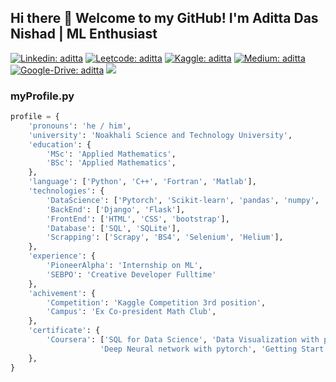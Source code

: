 ## Hi there 👋 Welcome to my GitHub! I'm Aditta Das Nishad | ML Enthusiast


[![Linkedin: aditta](https://img.shields.io/badge/-aditta-blue?style=flat-square&logo=Linkedin&logoColor=white&link=https://https://www.linkedin.com/in/aditta-das/)](https://www.linkedin.com/in/aditta-das/)
[![Leetcode: aditta](https://img.shields.io/badge/-aditta-yellow?style=flat-square&logo=Leetcode&logoColor=white&link=https://leetcode.com/Aditta_das/)](https://leetcode.com/Aditta_das/)
[![Kaggle: aditta](https://img.shields.io/badge/-aditta-blue?style=flat-square&logo=Kaggle&logoColor=white&link=https://www.kaggle.com/adinishad)](https://www.kaggle.com/adinishad)
[![Medium: aditta](https://img.shields.io/badge/-aditta-black?style=flat-square&logo=Medium&logoColor=white&link=https://medium.com/@nishad009adi)](https://medium.com/@nishad009adi)
[![Google-Drive: aditta](https://img.shields.io/badge/-resume-red?style=flat-square&logo=Google-Drive&logoColor=white&link=https://drive.google.com/file/d/1nqxAPXlnOQBvwn6n7M61tWJigmTxCJfK/view)](https://drive.google.com/file/d/1pjFrGlEWFYxDXrEJ4fd-AGTbYy8elQAt/view?usp=sharing)
![](https://visitor-badge.glitch.me/badge?page_id=Aditta-das.Aditta-das)

### myProfile.py

~~~~python
profile = {
    'pronouns': 'he / him',
    'university': 'Noakhali Science and Technology University',
    'education': {
        'MSc': 'Applied Mathematics',
        'BSc': 'Applied Mathematics',
    },
    'language': ['Python', 'C++', 'Fortran', 'Matlab'],
    'technologies': {
        'DataScience': ['Pytorch', 'Scikit-learn', 'pandas', 'numpy', 'opencv', 'NLTK'],
        'BackEnd': ['Django', 'Flask'],
        'FrontEnd': ['HTML', 'CSS', 'bootstrap'],
        'Database': ['SQL', 'SQLite'],
        'Scrapping': ['Scrapy', 'BS4', 'Selenium', 'Helium'], 
    },
    'experience': {
        'PioneerAlpha': 'Internship on ML',
        'SEBPO': 'Creative Developer Fulltime'
    },
    'achivement': {
        'Competition': 'Kaggle Competition 3rd position',
        'Campus': 'Ex Co-president Math Club',
    },
    'certificate': {
        'Coursera': ['SQL for Data Science', 'Data Visualization with python', 
                    'Deep Neural network with pytorch', 'Getting Start with GO'],
    },
}
~~~~
